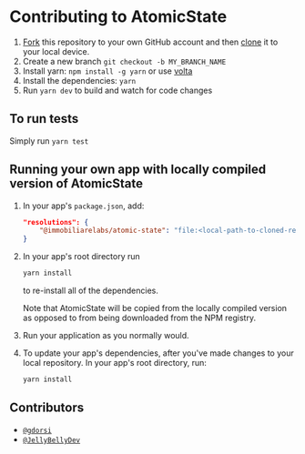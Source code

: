 # Contributing to AtomicState

1. [Fork](https://help.github.com/articles/fork-a-repo/) this repository to your own GitHub account and then [clone](https://help.github.com/articles/cloning-a-repository/) it to your local device.
2. Create a new branch `git checkout -b MY_BRANCH_NAME`
3. Install yarn: `npm install -g yarn` or use [volta](https://volta.sh/)
4. Install the dependencies: `yarn`
5. Run `yarn dev` to build and watch for code changes

## To run tests

Simply run `yarn test`

## Running your own app with locally compiled version of AtomicState

1. In your app's `package.json`, add:

    ```json
    "resolutions": {
        "@immobiliarelabs/atomic-state": "file:<local-path-to-cloned-repo>",
    }
    ```

2. In your app's root directory run

    ```sh
    yarn install
    ```

    to re-install all of the dependencies.

    Note that AtomicState will be copied from the locally compiled version as opposed to from being downloaded from the NPM registry.

3. Run your application as you normally would.

4. To update your app's dependencies, after you've made changes to your local repository. In your app's root directory, run:

    ```sh
    yarn install
    ```

## Contributors

-   [`@gdorsi`](https://github.com/gdorsi)
-   [`@JellyBellyDev`](https://github.com/JellyBellyDev)
